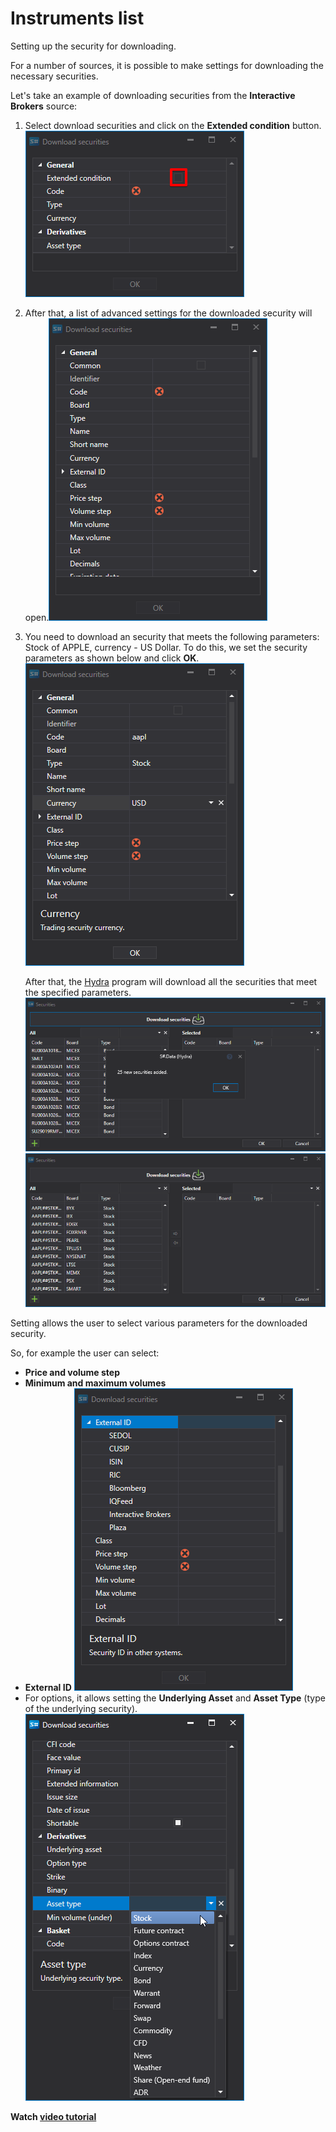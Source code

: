 # Instruments list

Setting up the security for downloading.

For a number of sources, it is possible to make settings for downloading the necessary securities.

Let's take an example of downloading securities from the **Interactive Brokers** source: 

1. Select download securities and click on the **Extended condition** button.![hydra choose securitiy](../../../images/hydra_choose_securitiy.png)
2. After that, a list of advanced settings for the downloaded security will open.![hydra choose securitiy 00](../../../images/hydra_choose_securitiy_00.png)
3. You need to download an security that meets the following parameters: Stock of APPLE, currency \- US Dollar. To do this, we set the security parameters as shown below and click **OK**.![hydra choose securitiy 01](../../../images/hydra_choose_securitiy_01.png)

   After that, the [Hydra](../../hydra.md) program will download all the securities that meet the specified parameters. ![hydra choose securitiy 02](../../../images/hydra_choose_securitiy_02.png)![hydra choose securitiy 03](../../../images/hydra_choose_securitiy_03.png)

Setting allows the user to select various parameters for the downloaded security. 

So, for example the user can select:

- **Price and volume step**
- **Minimum and maximum volumes**
- **External ID** ![hydra choose securitiy 04](../../../images/hydra_choose_securitiy_04.png)
- For options, it allows setting the **Underlying Asset** and **Asset Type** (type of the underlying security). ![hydra choose securitiy 05](../../../images/hydra_choose_securitiy_05.png)

**Watch [video tutorial](../videos/instruments_downloading.md)**
